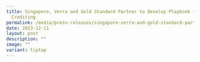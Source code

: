 ```yaml
---
title: Singapore, Verra and Gold Standard Partner to Develop Playbook for Carbon
  Crediting
permalink: /media/press-releases/singapore-verra-and-gold-standard-partner-to-develop-playbook-for-cc/
date: 2023-12-11
layout: post
description: ""
image: ""
variant: tiptap
---
```

